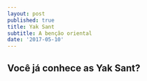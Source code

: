 ```yaml
---
layout: post
published: true
title: Yak Sant
subtitle: A benção oriental
date: '2017-05-10'
---
```

## Você já conhece as Yak Sant?